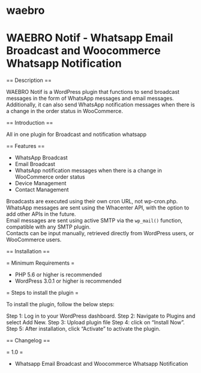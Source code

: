 # waebro
# WAEBRO Notif - Whatsapp Email Broadcast and Woocommerce Whatsapp Notification

== Description ==

WAEBRO Notif is a WordPress plugin that functions to send broadcast messages in the form of WhatsApp messages and email messages. Additionally, it can also send WhatsApp notification messages when there is a change in the order status in WooCommerce.

== Introduction ==

All in one plugin for Broadcast and notification whatsapp

== Features ==

* WhatsApp Broadcast
* Email Broadcast
* WhatsApp notification messages when there is a change in WooCommerce order status
* Device Management
* Contact Management

Broadcasts are executed using their own cron URL, not wp-cron.php.  
WhatsApp messages are sent using the Whacenter API, <a href="https://whacenter.com/"></a>
with the option to add other APIs in the future.  
Email messages are sent using active SMTP 
via the `wp_mail()` function, 
compatible with any SMTP plugin.  
Contacts can be input manually, 
retrieved directly from WordPress users, or WooCommerce users.


== Installation ==

= Minimum Requirements =

* PHP 5.6 or higher is recommended
* WordPress 3.0.1 or higher is recommended

= Steps to install the plugin =

To install the plugin, follow the below steps:

Step 1: Log in to your WordPress dashboard. 
Step 2: Navigate to Plugins and select Add New. 
Step 3: Upload plugin file
Step 4: click on “Install Now”.
Step 5: After installation, click “Activate” to activate the plugin. 



== Changelog ==

 
= 1.0 =
 * Whatsapp Email Broadcast and Woocommerce Whatsapp Notification
 

